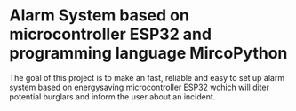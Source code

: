 # Alarm System based on microcontroller ESP32 and programming language MircoPython

The goal of this project is to make an fast, reliable and easy to set up alarm system based on energysaving microcontroller ESP32 wchich will diter potential burglars and inform the user about an incident.
